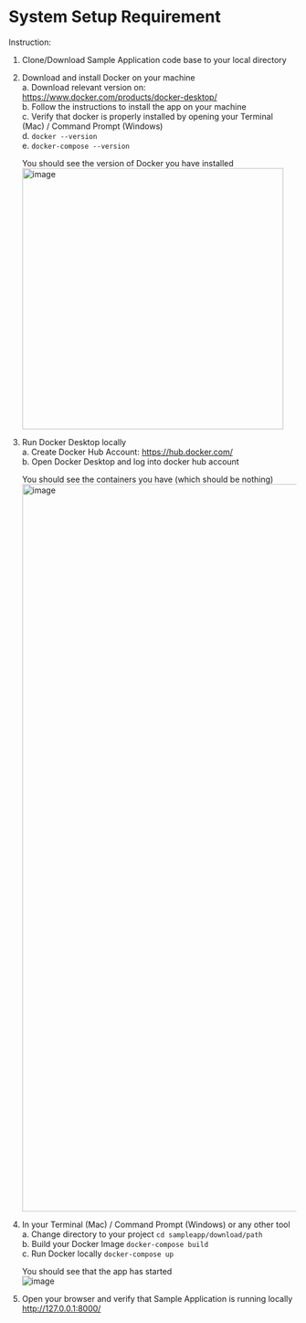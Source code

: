 # System Setup Requirement

Instruction:
1. Clone/Download Sample Application code base to your local directory

2. Download and install Docker on your machine  
   a. Download relevant version on: https://www.docker.com/products/docker-desktop/  
   b. Follow the instructions to install the app on your machine  
   c. Verify that docker is properly installed by opening your Terminal (Mac) / Command Prompt (Windows)  
   d. `docker --version`  
   e. `docker-compose --version`


   You should see the version of Docker you have installed  
   <img width="457" alt="image" src="https://github.com/nickman112/sampleapp/assets/74636853/47994adb-9aad-4cd6-9eae-b7600f6c924c">
   
3. Run Docker Desktop locally  
   a. Create Docker Hub Account: https://hub.docker.com/  
   b. Open Docker Desktop and log into docker hub account

   You should see the containers you have (which should be nothing)
    <img width="1273" alt="image" src="https://github.com/nickman112/sampleapp/assets/74636853/e9c1bcd7-edee-40ed-8ed3-17f14a6fbbc3">

4. In your Terminal (Mac) / Command Prompt (Windows) or any other tool  
   a. Change directory to your project `cd sampleapp/download/path`  
   b. Build your Docker Image `docker-compose build`  
   c. Run Docker locally `docker-compose up`

   You should see that the app has started  
   ![image](https://github.com/nickman112/sampleapp/assets/74636853/76ddd8ef-4e87-45f1-8e79-1b2d6fbb5ff8)



6. Open your browser and verify that Sample Application is running locally  
    http://127.0.0.1:8000/

